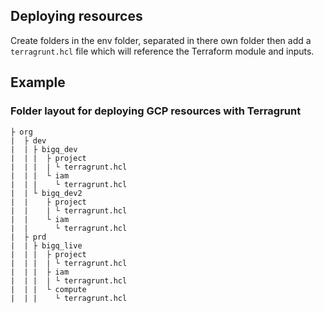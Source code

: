 ## Deploying resources

Create folders in the env folder, separated in there own folder then add a `terragrunt.hcl` file which will reference the Terraform module and inputs.

## Example
### Folder layout for deploying GCP resources with Terragrunt

```
├ org
|  ├ dev
|  | ├ bigq_dev
|  | |  ├ project
|  | |  | └ terragrunt.hcl
|  | |  └ iam
|  | |    └ terragrunt.hcl
|  | └ bigq_dev2
|  |    ├ project
|  |    | └ terragrunt.hcl
|  |    └ iam
|  |      └ terragrunt.hcl
|  ├ prd
|  | ├ bigq_live
|  | |  ├ project
|  | |  | └ terragrunt.hcl
|  | |  ├ iam
|  | |  | └ terragrunt.hcl
|  | |  └ compute
|  | |    └ terragrunt.hcl
```


